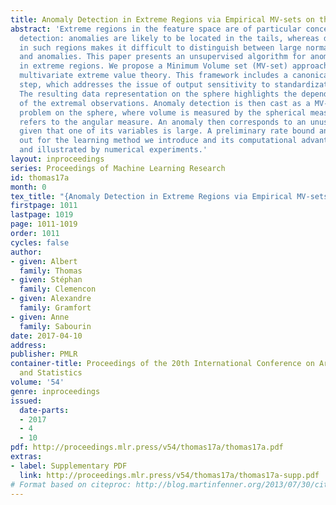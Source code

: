 ```yaml
---
title: Anomaly Detection in Extreme Regions via Empirical MV-sets on the Sphere
abstract: 'Extreme regions in the feature space are of particular concern for anomaly
  detection: anomalies are likely to be located in the tails, whereas data scarcity
  in such regions makes it difficult to distinguish between large normal instances
  and anomalies. This paper presents an unsupervised algorithm for anomaly detection
  in extreme regions. We propose a Minimum Volume set (MV-set) approach relying on
  multivariate extreme value theory. This framework includes a canonical pre-processing
  step, which addresses the issue of output sensitivity to standardization choices.
  The resulting data representation on the sphere highlights the dependence structure
  of the extremal observations. Anomaly detection is then cast as a MV-set estimation
  problem on the sphere, where volume is measured by the spherical measure and mass
  refers to the angular measure. An anomaly then corresponds to an unusual observation
  given that one of its variables is large. A preliminary rate bound analysis is carried
  out for the learning method we introduce and its computational advantages are discussed
  and illustrated by numerical experiments.'
layout: inproceedings
series: Proceedings of Machine Learning Research
id: thomas17a
month: 0
tex_title: "{Anomaly Detection in Extreme Regions via Empirical MV-sets on the Sphere}"
firstpage: 1011
lastpage: 1019
page: 1011-1019
order: 1011
cycles: false
author:
- given: Albert
  family: Thomas
- given: Stéphan
  family: Clemencon
- given: Alexandre
  family: Gramfort
- given: Anne
  family: Sabourin
date: 2017-04-10
address: 
publisher: PMLR
container-title: Proceedings of the 20th International Conference on Artificial Intelligence
  and Statistics
volume: '54'
genre: inproceedings
issued:
  date-parts:
  - 2017
  - 4
  - 10
pdf: http://proceedings.mlr.press/v54/thomas17a/thomas17a.pdf
extras:
- label: Supplementary PDF
  link: http://proceedings.mlr.press/v54/thomas17a/thomas17a-supp.pdf
# Format based on citeproc: http://blog.martinfenner.org/2013/07/30/citeproc-yaml-for-bibliographies/
---
```

